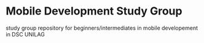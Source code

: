 # Mobile Development Study Group
study group repository for beginners/intermediates in mobile developement in DSC UNILAG
